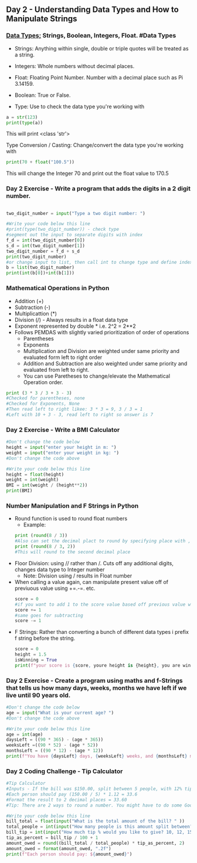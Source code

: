 ##  Day 2 - Understanding Data Types and How to Manipulate Strings

### [Data Types;](https://www.w3schools.com/python/python_datatypes.asp) Strings, Boolean, Integers, Float. #Data Types

* Strings: Anything within single, double or triple quotes will be treated as a string.

* Integers: Whole numbers without decimal places.

* Float: Floating Point Number. Number with a decimal place such as Pi 3.14159.

* Boolean: True or False.

* Type: Use to check the data type you're working with
``` python
a = str(123)
print(type(a))
```
This will print <class 'str'>

Type Conversion / Casting: Change/convert the data type you're working with
``` python
print(70 + float("100.5"))
```
This will change the Integer 70 and print out the float value to 170.5

### Day 2 Exercise - Write a program that adds the digits in a 2 digit number.
```python

two_digit_number = input("Type a two digit number: ")

#Write your code below this line
#print(type(two_digit_number)) - check type
#segment out the input to separate digits with index
f_d = int(two_digit_number[0])
s_d = int(two_digit_number[1])
two_digit_number = f_d + s_d
print(two_digit_number)
#or change input to list, then call int to change type and define index place for digits 
b = list(two_digit_number)
print(int(b[0])+int(b[1]))
```
### Mathematical Operations in Python

* Addition (+)
* Subtraction (-) 
* Multiplicattion (*)
* Division (/) - Always results in a float data type
* Exponent represented by double * i.e. 2^2 = 2**2
* Follows PEMDAS with slightly varied prioritization of order of operations
  - Parentheses
  - Exponents
  - Multiplication and Division are weighted under same priority and evaluated form left to right order
  - Addition and Subtraction are also weighted under same priority and evaluated from left to right.
  - You can use Paretheses to change/elevate the Mathematical Operation order.
``` python
print (3 * 3 / 3 + 3 - 3)
#Checked for parentheses, none
#Checked for Exponents, None
#Then read left to right likee: 3 * 3 = 9, 3 / 3 = 1
#Left with 10 + 3 - 3, read left to right so answer is 7
```
### Day 2 Exercise - Write a BMI Calculator
``` python
#Don't change the code below
height = input("enter your height in m: ")
weight = input("enter your weight in kg: ")
#Don't change the code above

#Write your code below this line
height = float(height)
weight = int(weight)
BMI = int(weight / (height**2))
print(BMI)
```
### Number Manipulation and F Strings in Python 

* Round function is used to round float numbers
  - Example:
  ``` python
  print (round(8 / 3))
  #Also can set the decimal plact to round by specifying place with , [insert_integer]
  print (round(8 / 3, 2))
  #This will round to the second decimal place
  ```
* Floor Division: using // rather than /. Cuts off any additional digits, changes data type to Integer number
  - Note: Division using / results in Float number
* When calling a value again, can manipulate present value off of previuous value using +=.-=. etc.
  ``` python
  score = 0
  #if you want to add 1 to the score value based off previous value write this
  score += 1
  #same goes for subtracting
  score -= 1
  ```
* F Strings: Rather than converting a bunch of different data types i prefix f string before the string.
    ``` python
    score = 0
    height = 1.5
    isWinning = True
    print(f"your score is {score, youre height is {height}, you are winning is {isWinning}")
    ```
### Day 2 Exercise - Create a program using maths and f-Strings that tells us how many days, weeks, months we have left if we live until 90 years old.
``` python
#Don't change the code below
age = input("What is your current age? ")
#Don't change the code above

#Write your code below this line
age = int(age)
daysLeft = ((90 * 365) - (age * 365))
weeksLeft =((90 * 52) - (age * 52))
monthsLeft = ((90 * 12) - (age * 12))
print(f"You have {daysLeft} days, {weeksLeft} weeks, and {monthsLeft} months left.")
```
### Day 2 Coding Challenge - Tip Calculator

``` python
#Tip Calculator
#Inputs - If the bill was $150.00, split between 5 people, with 12% tip. 
#Each person should pay (150.00 / 5) * 1.12 = 33.6
#Format the result to 2 decimal places = 33.60
#Tip: There are 2 ways to round a number. You might have to do some Googling to solve this.

#Write your code below this line
bill_total = float(input("What is the total amount of the bill? " ))
total_people = int(input("How many people is this amount split between? "))
bill_tip = int(input("How much tip % would you like to give? 10, 12, 15, or 20? "))
tip_as_percent = bill_tip / 100 + 1
amount_owed = round((bill_total / total_people) * tip_as_percent, 2)
amount_owed = format(amount_owed, ".2f")
print(f"Each person should pay: ${amount_owed}")
```
